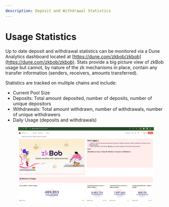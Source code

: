 ```yaml
---
description: Deposit and Withdrawal Statistics
---
```


# Usage Statistics

Up to date deposit and withdrawal statistics can be monitored via a Dune Analytics dashboard located at [https://dune.com/zkbob/zkbob](https://dune.com/zkbob/zkbob).  Stats provide a big picture view of zkBob usage but cannot, by nature of the zk mechanisms in place, contain any transfer information (senders, receivers, amounts transferred).&#x20;

Statistics are tracked on multiple chains and include:

* Current Pool Size
* Deposits: Total amount deposited, number of deposits, number of unique depositors
* Withdrawals: Total amount withdrawn, number of withdrawals, number of unique withdrawers
* Daily Usage (deposits and withdrawals)

<figure><img src="../../.gitbook/assets/zkbob-dune.png" alt=""><figcaption></figcaption></figure>

&#x20;

